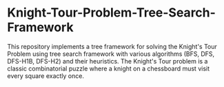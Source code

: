 # Knight-Tour-Problem-Tree-Search-Framework
This repository implements a tree framework for solving the Knight's Tour Problem using tree search framework with various algorithms (BFS, DFS, DFS-H1B, DFS-H2) and their heuristics. The Knight's Tour problem is a classic combinatorial puzzle where a knight on a chessboard must visit every square exactly once.
